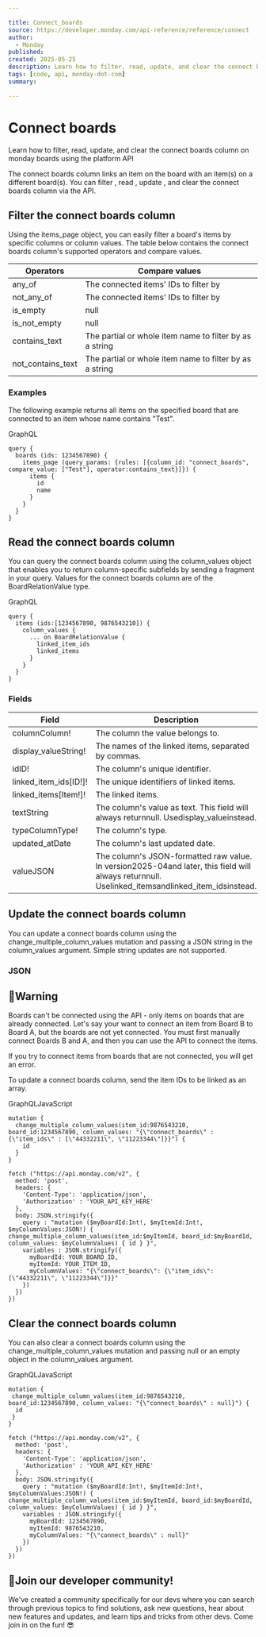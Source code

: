 ```yaml
---

title: Connect_boards
source: https://developer.monday.com/api-reference/reference/connect
author:
  - Monday
published:
created: 2025-05-25
description: Learn how to filter, read, update, and clear the connect boards column on monday boards using the platform API
tags: [code, api, monday-dot-com]
summary:

---
```


# Connect boards

Learn how to filter, read, update, and clear the connect boards column on monday boards using the platform API

The connect boards column links an item on the board with an item(s) on a different board(s). You can filter , read , update , and clear the connect boards column via the API.

## Filter the connect boards column

Using the items_page object, you can easily filter a board's items by specific columns or column values. The table below contains the connect boards column's supported operators and compare values.

Operators | Compare values
--- | ---
any_of | The connected items' IDs to filter by
not_any_of | The connected items' IDs to filter by
is_empty | null
is_not_empty | null
contains_text | The partial or whole item name to filter by as a string
not_contains_text | The partial or whole item name to filter by as a string

### Examples

The following example returns all items on the specified board that are connected to an item whose name contains "Test".

GraphQL
```
query {
  boards (ids: 1234567890) {
    items_page (query_params: {rules: [{column_id: "connect_boards", compare_value: ["Test"], operator:contains_text}]}) {
      items {
        id
        name
      }
    }
  }
}
```

## Read the connect boards column

You can query the connect boards column using the column_values object that enables you to return column-specific subfields by sending a fragment in your query.  Values for the connect boards column are of the BoardRelationValue type.

GraphQL
```
query {
  items (ids:[1234567890, 9876543210]) {
    column_values {
      ... on BoardRelationValue {
        linked_item_ids
        linked_items
      }
    }
  }
}
```

### Fields

Field | Description
--- | ---
columnColumn! | The column the value belongs to.
display_valueString! | The names of the linked items, separated by commas.
idID! | The column's unique identifier.
linked_item_ids[ID!]! | The unique identifiers of linked items.
linked_items[Item!]! | The linked items.
textString | The column's value as text. This field will always returnnull. Usedisplay_valueinstead.
typeColumnType! | The column's type.
updated_atDate | The column's last updated date.
valueJSON | The column's JSON-formatted raw value. In version2025-04and later, this field will always returnnull. Uselinked_itemsandlinked_item_idsinstead.

## Update the connect boards column

You can update a connect boards column using the change_multiple_column_values mutation and passing a JSON string in the column_values argument. Simple string updates are not supported.

### JSON

## 🚧Warning

Boards can't be connected using the API - only items on boards that are already connected. Let's say your want to connect an item from Board B to Board A, but the boards are not yet connected. You must first manually connect Boards B and A, and then you can use the API to connect the items.

If you try to connect items from boards that are not connected, you will get an error.

To update a connect boards column, send the item IDs to be linked as an array.

GraphQLJavaScript
```
mutation {
  change_multiple_column_values(item_id:9876543210, board_id:1234567890, column_values: "{\"connect_boards\" : {\"item_ids\" : [\"44332211\", \"11223344\"]}}") {
    id
  }
}
```

```
fetch ("https://api.monday.com/v2", {
  method: 'post',
  headers: {
    'Content-Type': 'application/json',
    'Authorization' : 'YOUR_API_KEY_HERE'
  },
  body: JSON.stringify({
    query : "mutation ($myBoardId:Int!, $myItemId:Int!, $myColumnValues:JSON!) { change_multiple_column_values(item_id:$myItemId, board_id:$myBoardId, column_values: $myColumnValues) { id } }",
    variables : JSON.stringify({
      myBoardId: YOUR_BOARD_ID,
      myItemId: YOUR_ITEM_ID,
      myColumnValues: "{\"connect_boards\": {\"item_ids\": [\"44332211\", \"11223344\"]}}"
    })
  })
})
```

## Clear the connect boards column

You can also clear a connect boards column using the change_multiple_column_values mutation and passing null or an empty object in the column_values argument.

GraphQLJavaScript
```
mutation {
 change_multiple_column_values(item_id:9876543210, board_id:1234567890, column_values: "{\"connect_boards\" : null}") {
  id
 }
}
```

```
fetch ("https://api.monday.com/v2", {
  method: 'post',
  headers: {
    'Content-Type': 'application/json',
    'Authorization' : 'YOUR_API_KEY_HERE'
  },
  body: JSON.stringify({
    query : "mutation ($myBoardId:Int!, $myItemId:Int!, $myColumnValues:JSON!) { change_multiple_column_values(item_id:$myItemId, board_id:$myBoardId, column_values: $myColumnValues) { id } }",
    variables : JSON.stringify({
      myBoardId: 1234567890,
      myItemId: 9876543210,
      myColumnValues: "{\"connect_boards\" : null}"
    })
  })
})
```

## 📘Join our developer community!

We've created a community specifically for our devs where you can search through previous topics to find solutions, ask new questions, hear about new features and updates, and learn tips and tricks from other devs. Come join in on the fun! 😎
